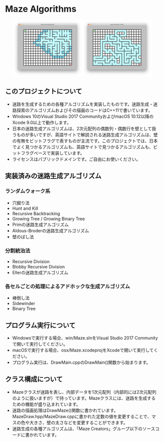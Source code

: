 # Maze Algorithms

<p align="center"><img src="https://github.com/sazameki/maze-algorithms/raw/readme/screenshot_prim.png" width=45%><img src="https://github.com/sazameki/maze-algorithms/raw/readme/screenshot_recursive-backtracking.png" width=45%></p>

## このプロジェクトについて

+ 迷路を生成するための各種アルゴリズムを実装したものです。迷路生成・迷路探索のアルゴリズムおよびその描画のコードはC++11で書いています。
+ Windows 10のVisual Studio 2017 CommunityおよびmacOS 10.12以降のXcode 9.0以上で動作します。
+ 日本の迷路生成アルゴリズムは、2次元配列の偶数列・偶数行を壁として扱うものが多いですが、英語サイトで解説される迷路生成アルゴリズムは、壁の有無をビットフラグで表すものが主流です。このプロジェクトでは、日本でよく見つかるアルゴリズムも、英語サイトで見つかるアルゴリズムも、ビットフラグベースで実装しています。
+ ライセンスはパブリックドメインです。ご自由にお使いください。

## 実装済みの迷路生成アルゴリズム

### ランダムウォーク系

+ 穴掘り法
+ Hunt and Kill
+ Recursive Backtracking
+ Growing Tree / Growing Binary Tree
+ Primの迷路生成アルゴリズム
+ Aldous-Broderの迷路生成アルゴリズム
+ 壁のばし法

### 分割統治法

+ Recursive Division
+ Blobby Recursive Division
+ Ellerの迷路生成アルゴリズム

### 各セルごとの処理によるアドホックな生成アルゴリズム

+ 棒倒し法
+ Sidewinder
+ Binary Tree

## プログラム実行について

+ Windowsで実行する場合、win/Maze.slnをVisual Studio 2017 Communityで開いて実行してください。
+ macOSで実行する場合、osx/Maze.xcodeprojをXcodeで開いて実行してください。
+ プログラム実行は、DrawMain.cppのDrawMain()関数から始まります。

## クラス構成について

+ Mazeクラスが迷路を表し、内部データを1次元配列（内部的には2次元配列のように扱いますが）で持っています。Mazeクラスには、迷路を生成するための機能が盛り込まれています。
+ 迷路の描画処理はDrawMaze()関数に書かれています。MazeDraw.hpp/MazeDraw.cppに書かれた定数の値を変更することで、マスの色や大きさ、壁の太さなどを変更することができます。
+ 迷路生成の各種アルゴリズムは、「Maze Creators」グループ以下のソースコードに書かれています。

